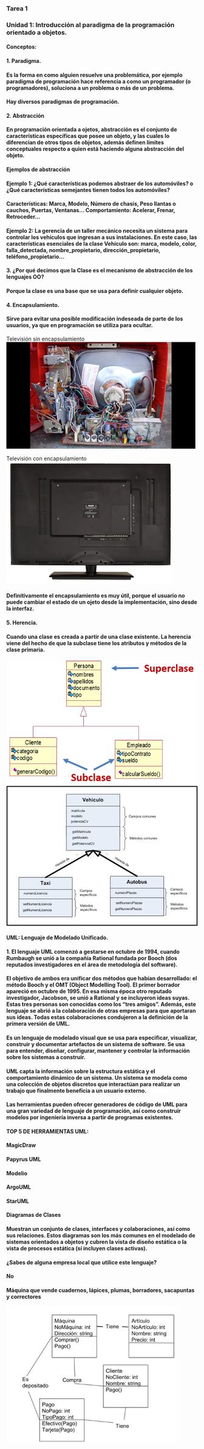 ### **Tarea 1**
### **Unidad 1: Introducción al paradigma de la programación orientado a objetos.**
#### Conceptos:
#### 1. Paradigma.
####    Es la forma en como alguien resuelve una problemática, por ejemplo paradigma de programación hace          referencia a como un programador (o programadores), soluciona a un problema o más de un problema. 
####    Hay diversos paradigmas de programación.

#### 2. Abstracción
####    En programación orientada a ojetos, abstracción es el conjunto de características específicas que          posee un objeto, y las cuales lo diferencian de otros tipos de objetos, además definen límites             conceptuales respecto a quien está haciendo alguna abstracción del objeto.

####    Ejemplos de abstracción
####    Ejemplo 1: ¿Qué características podemos abstraer de los automóviles? o ¿Qué características                semejantes tienen todos los automóviles?
####    Características: Marca, Modelo, Número de chasis, Peso llantas o cauchos, Puertas, Ventanas...             Comportamiento: Acelerar, Frenar, Retroceder...

####    Ejemplo 2: La gerencia de un taller mecánico necesita un sistema para controlar los vehículos que          ingresan a sus instalaciones. En este caso, las características esenciales de la clase Vehículo            son: marca, modelo, color, falla_detectada, nombre_propietario, dirección_propietario,                     teléfono_propietario...

#### 3. ¿Por qué decimos que la Clase es el mecanismo de abstracción de los lenguajes OO? 
####     Porque la clase es una base que se usa para definir cualquier objeto.

#### 4. Encapsulamiento.
####    Sirve para evitar una posible modificación indeseada de parte de los usuarios, ya que en                   programación se utiliza para ocultar.

Televisión sin encapsulamiento
![alt text](./img/img.png)

Televisión con encapsulamiento
![alt text](./img/imagen.png)

####    Definitivamente el encapsulamiento es muy útil, porque el usuario no puede cambiar el estado de            un ojeto desde la implementación, sino desde la interfaz.

#### 5. Herencia.
####    Cuando una clase es creada a partir de una clase existente. La herencia viene del hecho de que la          subclase tiene los atributos y métodos de la clase primaria.
![alt text](./img/herencia.PNG)
![alt text](./img/h.jpg)

#### UML: Lenguaje de Modelado Unificado.
#### 1. El lenguaje UML comenzó a gestarse en octubre de 1994, cuando Rumbaugh se unió a la compañía               Rational      fundada por Booch (dos reputados investigadores en el área de metodología del                software).
#### El objetivo de ambos era unificar dos métodos que habían desarrollado: el método Booch y el OMT            (Object Modelling Tool). El primer borrador apareció en octubre de 1995. En esa misma época otro           reputado investigador, Jacobson, se unió a Rational y se incluyeron ideas suyas. Estas tres personas       son conocidas como los “tres amigos”. Además, este lenguaje se abrió a la colaboración de otras            empresas para que aportaran sus ideas. Todas estas colaboraciones condujeron a la definición de la         primera versión de UML.

#### Es un lenguaje de modelado visual que se usa para especificar, visualizar, construir y documentar          artefactos de un sistema de software. Se usa para entender, diseñar, configurar, mantener y controlar      la información sobre los sistemas a construir.
#### UML capta la información sobre la estructura estática y el comportamiento dinámico de un sistema. Un       sistema se modela como una colección de objetos discretos que interactúan para realizar un trabajo         que finalmente beneficia a un usuario externo.

####  Las herramientas pueden ofrecer generadores de código de UML para una gran variedad de lenguaje de         programación, así como construir modelos por ingeniería inversa a partir de programas existentes.
#### TOP 5 DE HERRAMIENTAS UML:
#### MagicDraw
#### Papyrus UML
#### Modelio
#### ArgoUML
#### StarUML

#### Diagramas de Clases
#### Muestran un conjunto de clases, interfaces y colaboraciones, así como sus relaciones. Estos diagramas      son los más comunes en el modelado de sistemas orientados a objetos y cubren la vista de diseño            estática o la vista de procesos estática (sí incluyen clases activas).

#### ¿Sabes de alguna empresa local que utilice este lenguaje?
####  No

#### Máquina que vende cuadernos, lápices, plumas, borradores, sacapuntas y correctores
![alt text](./img/Captura.PNG)
